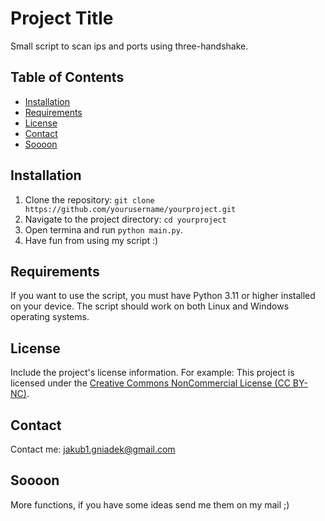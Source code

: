# Project Title

Small script to scan ips and ports using three-handshake.

## Table of Contents

- [Installation](#installation)
- [Requirements](#requirements)
- [License](#license)
- [Contact](#contact)
- [Soooon](#soooon)

## Installation

1. Clone the repository: `git clone https://github.com/yourusername/yourproject.git`
2. Navigate to the project directory: `cd yourproject`
3. Open termina and run `python main.py`.
4. Have fun from using my script :)

## Requirements

If you want to use the script, you must have Python 3.11 or higher installed on your device. The script should work on both Linux and Windows operating systems.

## License

Include the project's license information. For example: This project is licensed under the [Creative Commons NonCommercial License (CC BY-NC)](https://creativecommons.org/licenses/by-nc/4.0/deed.en).

## Contact

Contact me: jakub1.gniadek@gmail.com

## Soooon

More functions, if you have some ideas send me them on my mail ;)
